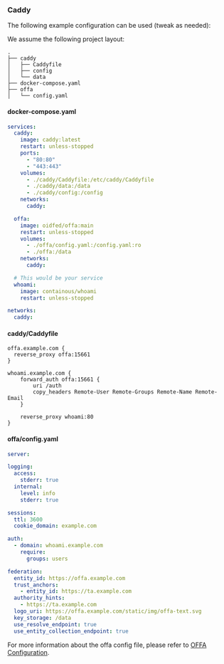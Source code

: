 
### Caddy

The following example configuration can be used (tweak as needed):

We assume the following project layout:
```ascii
.
├── caddy
│   ├── Caddyfile
│   ├── config
│   └── data
├── docker-compose.yaml
├── offa
│   └── config.yaml
```


#### docker-compose.yaml
```yaml
services:
  caddy:
    image: caddy:latest
    restart: unless-stopped
    ports:
      - "80:80"
      - "443:443"
    volumes:
      - ./caddy/Caddyfile:/etc/caddy/Caddyfile
      - ./caddy/data:/data
      - ./caddy/config:/config
    networks:
      caddy:

  offa:
    image: oidfed/offa:main
    restart: unless-stopped
    volumes:
      - ./offa/config.yaml:/config.yaml:ro
      - ./offa:/data
    networks:
      caddy:

  # This would be your service
  whoami:
    image: containous/whoami
    restart: unless-stopped

networks:
  caddy:
```

#### caddy/Caddyfile

```
offa.example.com {
  reverse_proxy offa:15661
}

whoami.example.com {
    forward_auth offa:15661 {
		uri /auth
		copy_headers Remote-User Remote-Groups Remote-Name Remote-Email
	}

    reverse_proxy whoami:80
}
```

#### offa/config.yaml

```yaml
server:

logging:
  access:
    stderr: true
  internal:
    level: info
    stderr: true

sessions:
  ttl: 3600
  cookie_domain: example.com

auth:
  - domain: whoami.example.com
    require:
      groups: users

federation:
  entity_id: https://offa.example.com
  trust_anchors:
    - entity_id: https://ta.example.com
  authority_hints:
    - https://ta.example.com
  logo_uri: https://offa.example.com/static/img/offa-text.svg
  key_storage: /data
  use_resolve_endpoint: true
  use_entity_collection_endpoint: true
```

For more information about the offa config file, please refer to [OFFA Configuration](../config.md).
